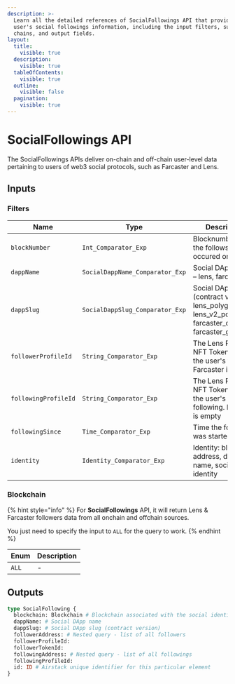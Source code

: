 ```yaml
---
description: >-
  Learn all the detailed references of SocialFollowings API that provide a given
  user's social followings information, including the input filters, supported
  chains, and output fields.
layout:
  title:
    visible: true
  description:
    visible: true
  tableOfContents:
    visible: true
  outline:
    visible: false
  pagination:
    visible: true
---
```


# SocialFollowings API

The SocialFollowings APIs deliver on-chain and off-chain user-level data pertaining to users of web3 social protocols, such as Farcaster and Lens.

## Inputs

### Filters

| Name                 | Type                            | Description                                                                                                    |
| -------------------- | ------------------------------- | -------------------------------------------------------------------------------------------------------------- |
| `blockNumber`        | `Int_Comparator_Exp`            | Blocknumber when the follows occured onchain.                                                                  |
| `dappName`           | `SocialDappName_Comparator_Exp` | Social DApp name – lens, farcaster                                                                             |
| `dappSlug`           | `SocialDappSlug_Comparator_Exp` | Social DApp slug (contract version) – lens\_polygon, lens\_v2\_polygon, farcaster\_optimism, farcaster\_goerli |
| `followerProfileId`  | `String_Comparator_Exp`         | The Lens Profile NFT Token ID of the user's follower. Farcaster is empty                                       |
| `followingProfileId` | `String_Comparator_Exp`         | The Lens Profile NFT Token ID of the user's following. Farcaster is empty                                      |
| `followingSince`     | `Time_Comparator_Exp`           | Time the follows was started                                                                                   |
| `identity`           | `Identity_Comparator_Exp`       | Identity: blockchain address, domain name, social identity                                                     |

### Blockchain

{% hint style="info" %}
For **SocialFollowings** API, it will return Lens & Farcaster followers data from all onchain and offchain sources.

You just need to specify the input to `ALL` for the query to work.
{% endhint %}

| Enum  | Description |
| ----- | ----------- |
| `ALL` | -           |

## Outputs

```graphql
type SocialFollowing {
  blockchain: Blockchain # Blockchain associated with the social identity
  dappName: # Social DApp name
  dappSlug: # Social DApp slug (contract version)
  followerAddress: # Nested query - list of all followers
  followerProfileId:
  followerTokenId:
  followingAddress: # Nested query - list of all followings
  followingProfileId: 
  id: ID # Airstack unique identifier for this particular element
}
```
